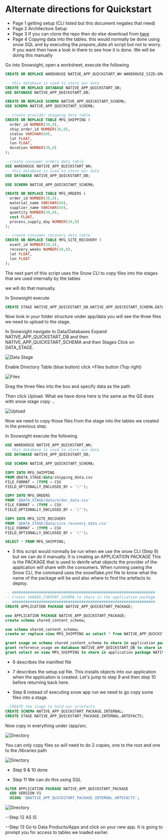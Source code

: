 # Alternate directions for Quickstart


- Page 1 getting setup (CLI listed but this document negates that need)
- Page 2 Architecture Setup
- Page 3 If you can clone the repo then do else download from [here](https://github.com/Snowflake-Labs/sfguide-getting-started-with-native-apps)
- Page 4 Copying data into the tables.  this would normally be done using snow SQL and by executing the *prepare_data.sh* script but not to worry.  If you want then have a look in there to see how it is done.  We will be doing this manually 

Go into Snowsight, open a worksheet, execute the following

```sql
CREATE OR REPLACE WAREHOUSE NATIVE_APP_QUICKSTART_WH WAREHOUSE_SIZE=SMALL INITIALLY_SUSPENDED=TRUE;

-- this database is used to store our data
CREATE OR REPLACE DATABASE NATIVE_APP_QUICKSTART_DB;
USE DATABASE NATIVE_APP_QUICKSTART_DB;

CREATE OR REPLACE SCHEMA NATIVE_APP_QUICKSTART_SCHEMA;
USE SCHEMA NATIVE_APP_QUICKSTART_SCHEMA;

-- create provider shipping data table
CREATE OR REPLACE TABLE MFG_SHIPPING (
  order_id NUMBER(38,0), 
  ship_order_id NUMBER(38,0),
  status VARCHAR(60),
  lat FLOAT,
  lon FLOAT,
  duration NUMBER(38,0)
);

--create consumer orders data table
USE WAREHOUSE NATIVE_APP_QUICKSTART_WH;
-- this database is used to store our data
USE DATABASE NATIVE_APP_QUICKSTART_DB;

USE SCHEMA NATIVE_APP_QUICKSTART_SCHEMA;

CREATE OR REPLACE TABLE MFG_ORDERS (
  order_id NUMBER(38,0), 
  material_name VARCHAR(60),
  supplier_name VARCHAR(60),
  quantity NUMBER(38,0),
  cost FLOAT,
  process_supply_day NUMBER(38,0)
);

-- create consumer recovery data table
CREATE OR REPLACE TABLE MFG_SITE_RECOVERY (
  event_id NUMBER(38,0), 
  recovery_weeks NUMBER(38,0),
  lat FLOAT,
  lon FLOAT
);

```

The next part of this script uses the Snow CLI to copy files into the stages that are used internally by the tables

we will do that manually.

In Snowsight execute

```sql
CREATE STAGE NATIVE_APP_QUICKSTART_DB.NATIVE_APP_QUICKSTART_SCHEMA.DATA_STAGE;
```

 Now look in your folder structure under app/data you will see the three files we need to upload to the stage.

 In Snowsight navigate to Data/Databases
 Expand NATIVE_APP_QUICKSTART_DB and then NATIVE_APP_QUICKSTART_SCHEMA and then Stages
 Click on DATA_STAGE.

 ![Data Stage](assets/DATA_STAGE.png)
 
 Enable Directory Table (blue button)
 click +Files button (Top right)
 
  ![Files](assets/FILES.png)

Drag the three files into the box and specify data as the path

Then click Upload.  What we have done here is the same as the QS does with snow stage copy ...

  ![Upload](assets/UPLOAD.png)

Now we need to copy those files from the stage into the tables we created in the previous step.

In Snowsight execute the following

```sql
USE WAREHOUSE NATIVE_APP_QUICKSTART_WH;
-- this database is used to store our data
USE DATABASE NATIVE_APP_QUICKSTART_DB;

USE SCHEMA NATIVE_APP_QUICKSTART_SCHEMA;

COPY INTO MFG_SHIPPING
FROM @DATA_STAGE/data/shipping_data.csv
FILE_FORMAT = (TYPE = CSV
FIELD_OPTIONALLY_ENCLOSED_BY = '\"');

COPY INTO MFG_ORDERS
FROM '@DATA_STAGE/data/order_data.csv'
FILE_FORMAT = (TYPE = CSV
FIELD_OPTIONALLY_ENCLOSED_BY = '\"');

COPY INTO MFG_SITE_RECOVERY
FROM '@DATA_STAGE/data/site_recovery_data.csv'
FILE_FORMAT = (TYPE = CSV
FIELD_OPTIONALLY_ENCLOSED_BY = '\"');

SELECT * FROM MFG_SHIPPING;
```

 - 5 this script would normally be run when we use the snow CLI (Step 8) but we can do it manually.  It is creating an APPLICATION PACKAGE  This is the PACKAGE that is used to deinfe what objects the provider of the application will share with the consumers.  When running useing the Snow CLI, the command uses the snowflake.yml file to know what the name of the package will be and also where to find the artefacts to deploy.


 ```sql
-- ################################################################
-- Create SHARED_CONTENT_SCHEMA to share in the application package
-- ################################################################
CREATE APPLICATION PACKAGE NATIVE_APP_QUICKSTART_PACKAGE;

use APPLICATION PACKAGE NATIVE_APP_QUICKSTART_PACKAGE;
create schema shared_content_schema;

use schema shared_content_schema;
create or replace view MFG_SHIPPING as select * from NATIVE_APP_QUICKSTART_DB.NATIVE_APP_QUICKSTART_SCHEMA.MFG_SHIPPING;

grant usage on schema shared_content_schema to share in application package NATIVE_APP_QUICKSTART_PACKAGE;
grant reference_usage on database NATIVE_APP_QUICKSTART_DB to share in application package NATIVE_APP_QUICKSTART_PACKAGE;
grant select on view MFG_SHIPPING to share in application package NATIVE_APP_QUICKSTART_PACKAGE;
```

- 6 describes the manifest file
- 7 describes the setup.sql file.  This installs objects into our application when the application is created.  Let's jump to step 9 and then step 10 before returning back here.  

- Step 8 instead of executing snow app run we need to go copy some files into a stage.

```sql
--CREATE the stage to hold our artefacts
CREATE SCHEMA NATIVE_APP_QUICKSTART_PACKAGE.INTERNAL;
CREATE STAGE NATIVE_APP_QUICKSTART_PACKAGE.INTERNAL.ARTEFACTS;
```

Now copy in everything under /app/src.  

  ![Directory](assets/ALL_FILES_BEFORE.png)

You can only copy files so will need to do 2 copies, one to the root and one to the /libraries path

  ![Directory](assets/ALL_FILES_AFTER.png)

- Step 9 & 10 done

- Step 11 We can do this using SQL

```sql
ALTER APPLICATION PACKAGE NATIVE_APP_QUICKSTART_PACKAGE
  ADD VERSION V1
  USING '@NATIVE_APP_QUICKSTART_PACKAGE.INTERNAL.ARTEFACTS';
```
  ![Directory](assets/VERSION_ADDED.png)

--Step 12 AS IS


--Step 13 Go to Data  Products/Apps and click on your new app.
It is going to prompt you for access to tables we loaded earlier.
